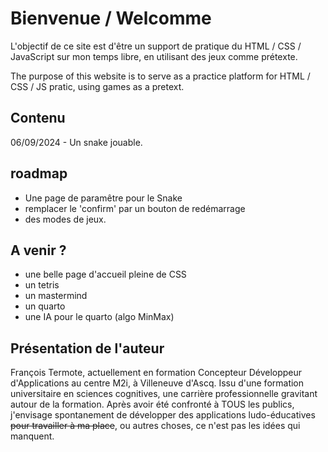 # Bienvenue / Welcomme

L'objectif de ce site est d'être un support de pratique du HTML / CSS / JavaScript sur mon temps libre, en utilisant des jeux comme prétexte.

The purpose of this website is to serve as a practice platform for HTML / CSS / JS pratic, using games as a pretext.


## Contenu

06/09/2024 - Un snake jouable.

## roadmap

- Une page de paramêtre pour le Snake
- remplacer le 'confirm' par un bouton de redémarrage
- des modes de jeux.


## A venir ?

- une belle page d'accueil pleine de CSS
- un tetris
- un mastermind
- un quarto
- une IA pour le quarto (algo MinMax)


## Présentation de l'auteur

François Termote, actuellement en formation Concepteur Développeur d'Applications au centre M2i, à Villeneuve d'Ascq. Issu d'une formation universitaire en sciences cognitives, une carrière professionnelle gravitant autour de la formation. Après avoir été confronté à TOUS les publics, j'envisage spontanement de développer des applications ludo-éducatives ~~pour travailler à ma place~~, ou autres choses, ce n'est pas les idées qui manquent.

